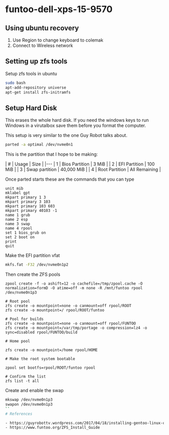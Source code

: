 # funtoo-dell-xps-15-9570

## Using ubuntu recovery

1. Use Region to change keyboard to colemak
2. Connect to Wireless network

## Setting up zfs tools

Setup zfs tools in ubuntu

```sh
sudo bash
apt-add-repository universe
apt-get install zfs-initramfs
```

## Setup Hard Disk

This erases the whole hard disk.  If you need the windows keys to run
Windows in a virutalbox save them before you format the computer.

This setup is very similar to the one Guy Robot talks about.


```sh
parted -a optimal /dev/nvme0n1
```

This is the partition that I hope to be making:

| # | Usage | Size |
|---
| 1 | Bios Partition | 3 MiB |
| 2 | EFI Partition | 100 MiB |
| 3 | Swap partition | 40,000 MiB |
| 4 | Root Partition | All Remaining |

Once parted starts these are the commands that you can type

```
unit mib
mklabel gpt
mkpart primary 1 3
mkpart primary 3 103
mkpart primary 103 603
mkpart primary 40103 -1
name 1 grub
name 2 esp
name 3 swap
name 4 rpool
set 1 bios_grub on
set 2 boot on
print
quit
```

Make the EFI partition vfat

```sh
mkfs.fat -F32 /dev/nvme0n1p2
```

Then create the ZFS pools

```
zpool create -f -o ashift=12 -o cachefile=/tmp/zpool.cache -O normalization=formD -O atime=off -m none -R /mnt/funtoo rpool /dev/nvme0n1p3

# Root pool
zfs create -o mountpoint=none -o canmount=off rpool/ROOT
zfs create -o mountpoint=/ rpool/ROOT/funtoo

# Pool for builds
zfs create -o mountpoint=none -o canmount=off rpool/FUNTOO
zfs create -o mountpoint=/var/tmp/portage -o compression=lz4 -o sync=disabled rpool/FUNTOO/build

# Home pool

zfs create -o mountpoint=/home rpool/HOME

# Make the root system bootable

zpool set bootfs=rpool/ROOT/funtoo rpool

# Confirm the list
zfs list -t all

```

Create and enable the swap

```sh
mkswap /dev/nvme0n1p3
swapon /dev/nvme0n1p3
``
# References

- https://guyrobottv.wordpress.com/2017/04/18/installing-gentoo-linux-on-zfs-with-nvme-drive-part-1/
- https://www.funtoo.org/ZFS_Install_Guide
